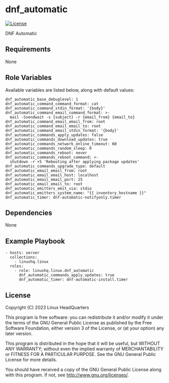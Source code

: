 # dnf\_automatic

[![License](https://img.shields.io/badge/license-GPLv3-lightgreen)](https://www.gnu.org/licenses/gpl-3.0.en.html#license-text)

DNF Automatic

## Requirements

None

## Role Variables

Available variables are listed below, along with default values:

    dnf_automatic_base_debuglevel: 1
    dnf_automatic_command_command_format: cat
    dnf_automatic_command_stdin_format: '{body}'
    dnf_automatic_command_email_command_format: >-
      mail -Ssendwait -s {subject} -r {email_from} {email_to}
    dnf_automatic_command_email_email_from: root
    dnf_automatic_command_email_email_to: root
    dnf_automatic_command_email_stdin_format: '{body}'
    dnf_automatic_commands_apply_updates: false
    dnf_automatic_commands_download_updates: true
    dnf_automatic_commands_network_online_timeout: 60
    dnf_automatic_commands_random_sleep: 0
    dnf_automatic_commands_reboot: never
    dnf_automatic_commands_reboot_command: >-
      shutdown -r +5 'Rebooting after applying package updates'
    dnf_automatic_commands_upgrade_type: default
    dnf_automatic_email_email_from: root
    dnf_automatic_email_email_host: localhost
    dnf_automatic_email_email_port: 25
    dnf_automatic_email_email_to: root
    dnf_automatic_emitters_emit_via: stdio
    dnf_automatic_emitters_system_name: "{{ inventory_hostname }}"
    dnf_automatic_timer: dnf-automatic-notifyonly.timer

## Dependencies

None

## Example Playbook

    - hosts: server
      collections:
        - linuxhq.linux
      roles:
        - role: linuxhq.linux.dnf_automatic
          dnf_automatic_commands_apply_updates: true
          dnf_automatic_timer: dnf-automatic-install.timer

## License

Copyright (C) 2023 Linux HeadQuarters

This program is free software: you can redistribute it and/or modify
it under the terms of the GNU General Public License as published by
the Free Software Foundation, either version 3 of the License, or
(at your option) any later version.

This program is distributed in the hope that it will be useful,
but WITHOUT ANY WARRANTY; without even the implied warranty of
MERCHANTABILITY or FITNESS FOR A PARTICULAR PURPOSE. See the
GNU General Public License for more details.

You should have received a copy of the GNU General Public License
along with this program. If not, see <http://www.gnu.org/licenses/>.
